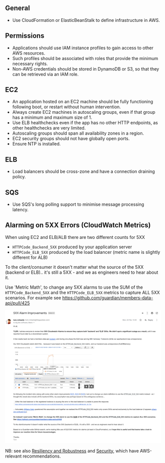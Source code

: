 General
-------

 * Use CloudFormation or ElasticBeanStalk to define infrastructure in AWS.

Permissions
-----------

 * Applications should use IAM instance profiles to gain access to other AWS resources. 
 * Such profiles should be associated with roles that provide the minimum necessary rights.
 * Non-AWS credentials should be stored in DynamoDB or S3, so that they can be retrieved via an IAM role.

EC2
---

 * An application hosted on an EC2 machine should be fully functioning following boot, or restart without human intervention.
 * Always create EC2 machines in autoscaling groups, even if that group has a minimum and maximum size of 1.
 * Use ELB healthchecks even if the app has no other HTTP endpoints, as other healthchecks are very limited.
 * Autoscaling groups should span all availability zones in a region.
 * EC2 security groups should not have globally open ports.
 * Ensure NTP is installed.

ELB
---

 * Load balancers should be cross-zone and have a connection draining policy.

SQS
---

 * Use SQS's long polling support to minimise message processing latency.
 
Alarming on 5XX Errors (CloudWatch Metrics)
---
When using EC2 and ELB/ALB there are two different counts for 5XX
- `HTTPCode_Backend_5XX` produced by your application server
- `HTTPCode_ELB_5XX` produced by the load balancer (metric name is slightly different for ALB) 

To the client/consumer it doesn't matter what the source of the 5XX (backend or ELB).. it's still a 5XX - and we as engineers need to hear about it.

Use 'Metric Math', to change any 5XX alarms to use the SUM of the `HTTPCode_Backend_5XX` and the `HTTPCode_ELB_5XX` metrics to capture ALL 5XX scenarios. For example see https://github.com/guardian/members-data-api/pull/425 

![image](5XX-department-email.png)

NB: see also [Resiliency and Robustness](resiliency.md) and
[Security](security.md), which have AWS-relevant recommendations.
